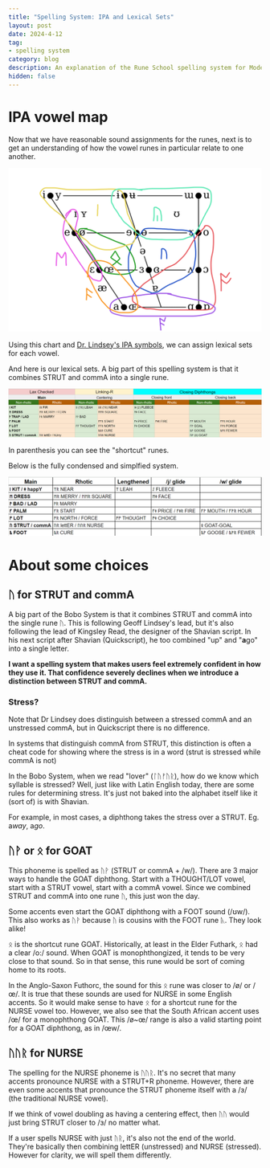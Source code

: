 ```yaml
---
title: "Spelling System: IPA and Lexical Sets"
layout: post
date: 2024-4-12
tag:
- spelling system
category: blog
description: An explanation of the Rune School spelling system for Modern English Futhorc
hidden: false
---
```


# IPA vowel map

Now that we have reasonable sound assignments for the runes, next is to get an understanding of how the vowel runes in particular relate to one another.

![IPA vowel map](/assets/images/runeSchool2IPAmapNoSchwa.png)

Using this chart and [Dr. Lindsey's IPA symbols](/version-2/#lindsey-vowels), we can assign lexical sets for each vowel.

And here is our lexical sets. A big part of this spelling system is that it combines STRUT and commA into a single rune.

![Bobo Lexical Sets](/assets/images/BoboLexicalSets.png)

In parenthesis you can see the "shortcut" runes. 

Below is the fully condensed and simplfied system.

![Bobo Lexical Sets Simplified](/assets/images/BoboLexicalSetsSimplified.png)

# About some choices

## ᚢ for STRUT and commA

A big part of the Bobo System is that it combines STRUT and commA into the single rune ᚢ. This is following Geoff Lindsey's lead, but it's also following the lead of Kingsley Read, the designer of the Shavian script. In his next script after Shavian (Quickscript), he too combined "up" and "**a**go" into a single letter.

**I want a spelling system that makes users feel extremely confident in how they use it. That confidence severely declines when we introduce a distinction between STRUT and commA.**

### Stress?

Note that Dr Lindsey does distinguish between a stressed commA and an unstressed commA, but in Quickscript there is no difference.

In systems that distinguish commA from STRUT, this distinction is often a cheat code for showing where the stress is in a word (strut is stressed while commA is not)

In the Bobo System, when we read "lover" (ᛚᚢᚠᚢᚱ), how do we know which syllable is stressed? Well, just like with Latin English today, there are some rules for determining stress. It's just not baked into the alphabet itself like it (sort of) is with Shavian.

For example, in most cases, a diphthong takes the stress over a STRUT. Eg. a*way*, a*go*.

## ᚢᚹ or ᛟ for GOAT

This phoneme is spelled as ᚢᚹ (STRUT or commA + /w/). There are 3 major ways to handle the GOAT diphthong. Start with a THOUGHT/LOT vowel, start with a STRUT vowel, start with a commA vowel. Since we combined STRUT and commA into one rune ᚢ, this just won the day.

Some accents even start the GOAT diphthong with a FOOT sound (/ʊw/). This also works as ᚢᚹ because ᚢ is cousins with the FOOT rune ᚣ. They look alike!

ᛟ is the shortcut rune GOAT. Historically, at least in the Elder Futhark, ᛟ had a clear /o:/ sound. When GOAT is monophthongized, it tends to be very close to that sound. So in that sense, this rune would be sort of coming home to its roots.

In the Anglo-Saxon Futhorc, the sound for this ᛟ rune was closer to /ø/ or /œ/. It is true that these sounds are used for NURSE in some English accents. So it would make sense to have ᛟ for a shortcut rune for the NURSE vowel too. However, we also see that the South African accent uses /œ/ for a monophthong GOAT. This /ø~œ/ range is also a valid starting point for a GOAT diphthong, as in /œw/.


## ᚢᚢᚱ for NURSE

The spelling for the NURSE phoneme is ᚢᚢᚱ. It's no secret that many accents pronounce NURSE with a STRUT+R phoneme. However, there are even some accents that pronounce the STRUT phoneme itself with a /ɜ/ (the traditional NURSE vowel). 

If we think of vowel doubling as having a centering effect, then ᚢᚢ would just bring STRUT closer to /ɜ/ no matter what.

If a user spells NURSE with just ᚢᚱ, it's also not the end of the world. They're basically then combining lettER (unstressed) and NURSE (stressed). However for clarity, we will spell them differently.

